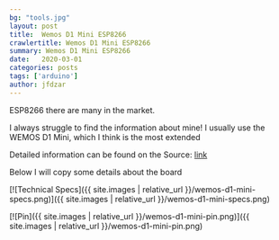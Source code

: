 ```yaml
---
bg: "tools.jpg"
layout: post
title:  Wemos D1 Mini ESP8266
crawlertitle: Wemos D1 Mini ESP8266
summary: Wemos D1 Mini ESP8266
date:   2020-03-01
categories: posts
tags: ['arduino']
author: jfdzar
---
```


ESP8266 there are many in the market.

I always struggle to find the information about mine!
I usually use the WEMOS D1 Mini, which I think is the most extended

Detailed information can be found on the Source: 
[link](https://www.wemos.cc/en/latest/d1/d1_mini.html)

Below I will copy some details about the board

[![Technical Specs]({{ site.images | relative_url }}/wemos-d1-mini-specs.png)]({{ site.images | relative_url }}/wemos-d1-mini-specs.png)   

[![Pin]({{ site.images | relative_url }}/wemos-d1-mini-pin.png)]({{ site.images | relative_url }}/wemos-d1-mini-pin.png)   